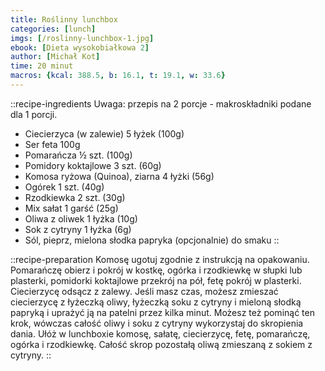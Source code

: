 ```yaml
---
title: Roślinny lunchbox
categories: [lunch]
imgs: [/roslinny-lunchbox-1.jpg]
ebook: [Dieta wysokobiałkowa 2]
author: [Michał Kot]
time: 20 minut
macros: {kcal: 388.5, b: 16.1, t: 19.1, w: 33.6}
---
```


::recipe-ingredients
Uwaga: przepis na 2 porcje - makroskładniki podane dla 1 porcji.
- Ciecierzyca (w zalewie) 5 łyżek (100g)
- Ser feta 100g
- Pomarańcza ½ szt. (100g)
- Pomidory koktajlowe 3 szt. (60g)
- Komosa ryżowa (Quinoa), ziarna 4 łyżki (56g)
- Ogórek 1 szt. (40g)
- Rzodkiewka 2 szt. (30g)
- Mix sałat 1 garść (25g)
- Oliwa z oliwek 1 łyżka (10g)
- Sok z cytryny 1 łyżka (6g)
- Sól, pieprz, mielona słodka papryka (opcjonalnie) do smaku
::

::recipe-preparation
Komosę ugotuj zgodnie z instrukcją na opakowaniu. Pomarańczę obierz i pokrój w kostkę, ogórka i rzodkiewkę w słupki lub plasterki, pomidorki koktajlowe przekrój na pół, fetę pokrój w plasterki. Ciecierzycę odsącz z zalewy. Jeśli masz czas, możesz zmieszać ciecierzycę z łyżeczką oliwy, łyżeczką soku z cytryny i mieloną słodką papryką i uprażyć ją na patelni przez kilka minut. Możesz też pominąć ten krok, wówczas całość oliwy i soku z cytryny wykorzystaj do skropienia dania. Ułóż w lunchboxie komosę, sałatę, ciecierzycę, fetę, pomarańczę, ogórka i rzodkiewkę. Całość skrop pozostałą oliwą zmieszaną z sokiem z cytryny.
::